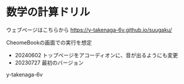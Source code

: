 # 数学の計算ドリル

ウェブページはこちらから
https://y-takenaga-6v.github.io/suugaku/

CheomeBookの画面での実行を想定

- 20240602  トップページをアコーディオンに、音が出るようにも変更
- 20230727 最初のバージョン

y-takenaga-6v